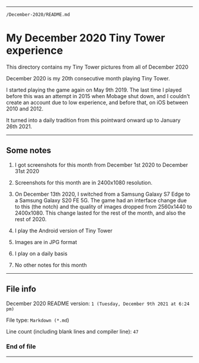 
***

`/December-2020/README.md`

# My December 2020 Tiny Tower experience

This directory contains my Tiny Tower pictures from all of December 2020

December 2020 is my 20th consecutive month playing Tiny Tower.

I started playing the game again on May 9th 2019. The last time I played before this was an attempt in 2015 when Mobage shut down, and I couldn't create an account due to low experience, and before that, on iOS between 2010 and 2012.

It turned into a daily tradition from this pointward onward up to January 26th 2021.

***

## Some notes

1. I got screenshots for this month from December 1st 2020 to December 31st 2020

2. Screenshots for this month are in 2400x1080 resolution.

3. On December 13th 2020, I switched from a Samsung Galaxy S7 Edge to a Samsung Galaxy S20 FE 5G. The game had an interface change due to this (the notch) and the quality of images dropped from 2560x1440 to 2400x1080. This change lasted for the rest of the month, and also the rest of 2020.

4. I play the Android version of Tiny Tower

5. Images are in JPG format

6. I play on a daily basis

7. No other notes for this month

***

## File info

December 2020 README version: `1 (Tuesday, December 9th 2021 at 6:24 pm)`

File type: `Markdown (*.md`)

Line count (including blank lines and compiler line): `47`

### End of file

***
